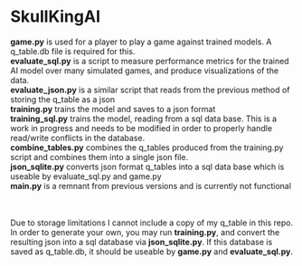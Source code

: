 # SkullKingAI
__game.py__ is used for a player to play a game against trained models. A q_table.db file is required for this.<br />
__evaluate_sql.py__ is a script to measure performance metrics for the trained AI model over many simulated games, and produce visualizations of the data.<br />
__evaluate_json.py__ is a similar script that reads from the previous method of storing the q_table as a json<br />
__training.py__ trains the model and saves to a json format<br />
__training_sql.py__ trains the model, reading from a sql data base. This is a work in progress and needs to be modified in order to properly handle read/write conflicts in the database.<br />
__combine_tables.py__ combines the q_tables produced from the training.py script and combines them into a single json file.<br />
__json_sqlite.py__ converts json format q_tables into a sql data base which is useable by evaluate_sql.py and game.py<br />
__main.py__ is a remnant from previous versions and is currently not functional<br /><br /><br />


Due to storage limitations I cannot include a copy of my q_table in this repo. In order to generate your own, you may run __training.py__, and convert the resulting json into a sql database via __json_sqlite.py__. If this database is saved as q_table.db, it should be useable by __game.py__ and __evaluate_sql.py__.
